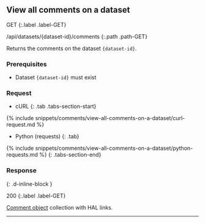 ## View all comments on a dataset

GET
{:.label .label-GET}

/api/datasets/{dataset-id}/comments
{:.path .path-GET}

Returns the comments on the dataset `{dataset-id}`.

### Prerequisites

- Dataset `{dataset-id}` must exist

### Request

- cURL
{: .tab .tabs-section-start}

{% include snippets/comments/view-all-comments-on-a-dataset/curl-request.md %}

- Python (requests)
{: .tab}

{% include snippets/comments/view-all-comments-on-a-dataset/python-requests.md %}
{: .tabs-section-end}

### Response
{: .d-inline-block }

200
{:.label .label-GET}

[Comment object](#comment-object) collection with HAL links.

---
